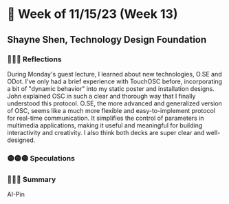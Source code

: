 # 🤔 Week of 11/15/23 (Week 13)
## Shayne Shen, Technology Design Foundation

### 🔴🔴🔴 Reflections
During Monday's guest lecture, I learned about new technologies, O.SE and ODot. I've only had a brief experience with TouchOSC before, incorporating a bit of "dynamic behavior" into my static poster and installation designs. John explained OSC in such a clear and thorough way that I finally understood this protocol. O.SE, the more advanced and generalized version of OSC, seems like a much more flexible and easy-to-implement protocol for real-time communication. It simplifies the control of parameters in multimedia applications, making it useful and meaningful for building interactivity and creativity. I also think both decks are super clear and well-designed.

### 🟡🟡🟡 Speculations


### 🔵🔵🔵 Summary
AI-Pin
